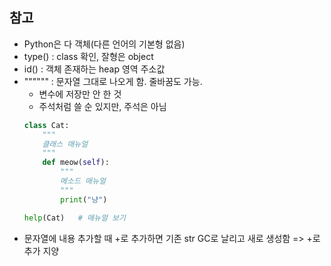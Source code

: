 ## 참고
- Python은 다 객체(다른 언어의 기본형 없음)
- type() : class 확인, 잘형은 object
- id() : 객체 존재하는 heap 영역 주소값
- """""" : 문자열 그대로 나오게 함. 줄바꿈도 가능.
    - 변수에 저장만 안 한 것
    - 주석처럼 쓸 순 있지만, 주석은 아님
    ```py
    class Cat:
        """
        클래스 매뉴얼
        """
        def meow(self):
            """
            메소드 매뉴얼
            """
            print("냥")
    
    help(Cat)   # 매뉴얼 보기
    ```
- 문자열에 내용 추가할 때 +로 추가하면 기존 str GC로 날리고 새로 생성함 => +로 추가 지양
